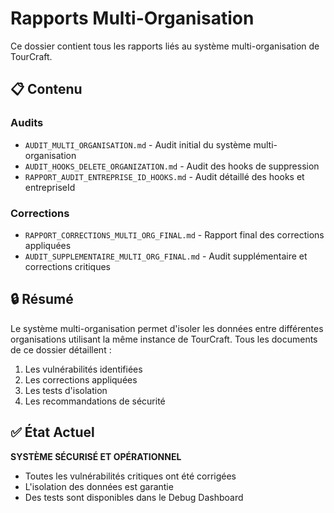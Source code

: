 # Rapports Multi-Organisation

Ce dossier contient tous les rapports liés au système multi-organisation de TourCraft.

## 📋 Contenu

### Audits
- `AUDIT_MULTI_ORGANISATION.md` - Audit initial du système multi-organisation
- `AUDIT_HOOKS_DELETE_ORGANIZATION.md` - Audit des hooks de suppression
- `RAPPORT_AUDIT_ENTREPRISE_ID_HOOKS.md` - Audit détaillé des hooks et entrepriseId

### Corrections
- `RAPPORT_CORRECTIONS_MULTI_ORG_FINAL.md` - Rapport final des corrections appliquées
- `AUDIT_SUPPLEMENTAIRE_MULTI_ORG_FINAL.md` - Audit supplémentaire et corrections critiques

## 🔒 Résumé

Le système multi-organisation permet d'isoler les données entre différentes organisations utilisant la même instance de TourCraft. Tous les documents de ce dossier détaillent :

1. Les vulnérabilités identifiées
2. Les corrections appliquées
3. Les tests d'isolation
4. Les recommandations de sécurité

## ✅ État Actuel

**SYSTÈME SÉCURISÉ ET OPÉRATIONNEL**

- Toutes les vulnérabilités critiques ont été corrigées
- L'isolation des données est garantie
- Des tests sont disponibles dans le Debug Dashboard